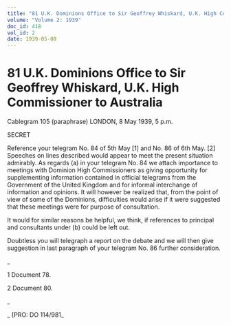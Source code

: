 ```yaml
---
title: "81 U.K. Dominions Office to Sir Geoffrey Whiskard, U.K. High Commissioner to Australia"
volume: "Volume 2: 1939"
doc_id: 418
vol_id: 2
date: 1939-05-08
---
```


# 81 U.K. Dominions Office to Sir Geoffrey Whiskard, U.K. High Commissioner to Australia

Cablegram 105 (paraphrase) LONDON, 8 May 1939, 5 p.m.

SECRET

Reference your telegram No. 84 of 5th May [1] and No. 86 of 6th May. [2] Speeches on lines described would appear to meet the present situation admirably. As regards (a) in your telegram No. 84 we attach importance to meetings with Dominion High Commissioners as giving opportunity for supplementing information contained in official telegrams from the Government of the United Kingdom and for informal interchange of information and opinions. It will however be realized that, from the point of view of some of the Dominions, difficulties would arise if it were suggested that these meetings were for purpose of consultation.

It would for similar reasons be helpful, we think, if references to principal and consultants under (b) could be left out.

Doubtless you will telegraph a report on the debate and we will then give suggestion in last paragraph of your telegram No. 86 further consideration.

_

1 Document 78.

2 Document 80.

_

_ [PRO: DO 114/981_
